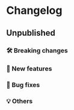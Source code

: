 # Changelog

## Unpublished

### 🛠 Breaking changes

### 🎉 New features

### 🐛 Bug fixes

### 💡 Others